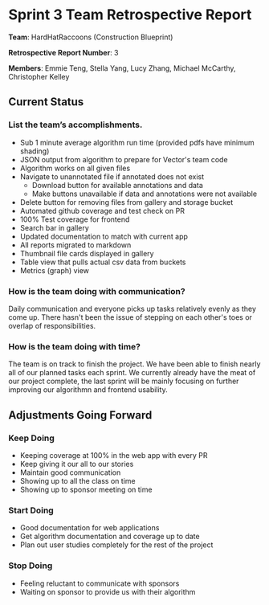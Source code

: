 # Sprint 3 Team Retrospective Report

**Team**: HardHatRaccoons (Construction Blueprint)

**Retrospective Report Number**: 3

**Members**: Emmie Teng, Stella Yang, Lucy Zhang, Michael McCarthy, Christopher Kelley


## Current Status

### List the team’s accomplishments.
- Sub 1 minute average algorithm run time (provided pdfs have minimum shading)
- JSON output from algorithm to prepare for Vector's team code
- Algorithm works on all given files
- Navigate to unannotated file if annotated does not exist
    - Download button for available annotations and data
    - Make buttons unavailable if data and annotations were not available
- Delete button for removing files from gallery and storage bucket
- Automated github coverage and test check on PR
- 100% Test coverage for frontend
- Search bar in gallery
- Updated documentation to match with current app
- All reports migrated to markdown
- Thumbnail file cards displayed in gallery
- Table view that pulls actual csv data from buckets
- Metrics (graph) view

### How is the team doing with communication?
Daily communication and everyone picks up tasks relatively evenly as they come up. There hasn't been the issue of stepping on each other's toes or overlap of responsibilities.

###  How is the team doing with time? 
The team is on track to finish the project. We have been able to finish nearly all of our planned tasks each sprint. We currently already have the meat of our project complete, the last sprint will be mainly focusing on further improving our algorithmn and frontend usability.

## Adjustments Going Forward

### Keep Doing
- Keeping coverage at 100% in the web app with every PR
- Keep giving it our all to our stories
- Maintain good communication
- Showing up to all the class on time
- Showing up to sponsor meeting on time

### Start Doing
- Good documentation for web applications
- Get algorithm documentation and coverage up to date
- Plan out user studies completely for the rest of the project

### Stop Doing
- Feeling reluctant to communicate with sponsors
- Waiting on sponsor to provide us with their algorithm
